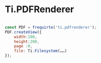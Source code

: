 # Ti.PDFRenderer

```javascript

const PDF = frequirte('ti.pdfrenderer');
PDF.createView({
	width:100,
	height:200,
	page :0,
	file: Ti.Filesystem(……)
});

```
